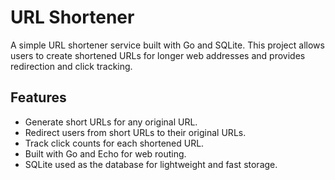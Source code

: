 # URL Shortener

A simple URL shortener service built with Go and SQLite. This project allows users to create shortened URLs for longer web addresses and provides redirection and click tracking.

## Features

- Generate short URLs for any original URL.
- Redirect users from short URLs to their original URLs.
- Track click counts for each shortened URL.
- Built with Go and Echo for web routing.
- SQLite used as the database for lightweight and fast storage.